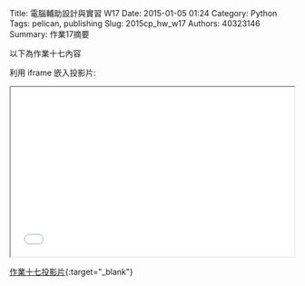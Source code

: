 Title: 電腦輔助設計與實習 W17
Date: 2015-01-05 01:24
Category: Python
Tags: pelican, publishing
Slug: 2015cp_hw_w17
Authors: 40323146
Summary: 作業17摘要

以下為作業十七內容

利用 iframe 嵌入投影片:

<iframe src="40323146_cp_w17_p.html" width="500" height="300"></iframe>

[作業十七投影片](40323146_cp_w17_p.html){:target="_blank"}
